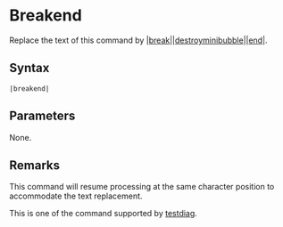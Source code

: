 # Breakend

Replace the text of this command by |[break](Break.md)\||[destroyminibubble](Destroyminibubble.md)\||[end](End.md)\|.

## Syntax

````
|breakend|
````

## Parameters

None.

## Remarks

This command will resume processing at the same character position to accommodate the text replacement.

This is one of the command supported by [testdiag](Testdiag.md).
